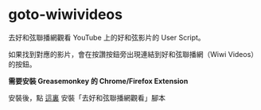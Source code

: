 # goto-wiwivideos

去好和弦聯播網觀看 YouTube 上的好和弦影片的 User Script。

如果找到對應的影片，會在按讚按鈕旁出現連結到好和弦聯播網（Wiwi Videos）的按鈕。

**需要安裝 Greasemonkey 的 Chrome/Firefox Extension**

安裝後，點 [這裏](https://github.com/dsh0416/goto-wiwivideos/raw/main/goto_wiwivideos.user.js) 安裝「去好和弦聯播網觀看」腳本
